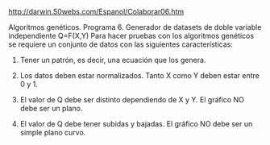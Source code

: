 http://darwin.50webs.com/Espanol/Colaborar06.htm

Algoritmos genéticos. Programa 6. Generador de datasets de doble variable independiente Q=F(X,Y)
Para hacer pruebas con los algoritmos genéticos se requiere un conjunto de datos con las siguientes características:

1. Tener un patrón, es decir, una ecuación que los genera.

2. Los datos deben estar normalizados. Tanto X como Y deben estar entre 0 y 1.

3. El valor de Q debe ser distinto dependiendo de X y Y. El gráfico NO debe ser un plano.

4. El valor de Q debe tener subidas y bajadas. El gráfico NO debe ser un simple plano curvo.
